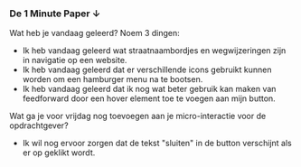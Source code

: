 <h3>De 1 Minute Paper ↓</h3>
      <p>Wat heb je vandaag geleerd? Noem 3 dingen:</p>
      <ul>
        <li>Ik heb vandaag geleerd wat straatnaambordjes en wegwijzeringen zijn in navigatie op een website.</li>
        <li>Ik heb vandaag geleerd dat er verschillende icons gebruikt kunnen worden om een hamburger menu na te
          bootsen.
        </li>
        <li>Ik heb vandaag geleerd dat ik nog wat beter gebruik kan maken van feedforward door een hover element toe te
          voegen aan mijn button.</li>
      </ul>


Wat ga je voor vrijdag nog toevoegen aan je micro-interactie voor de opdrachtgever?</p>
      <ul>
        <li>Ik wil nog ervoor zorgen dat de tekst "sluiten" in de button verschijnt als er op geklikt wordt.</li>
      </ul>